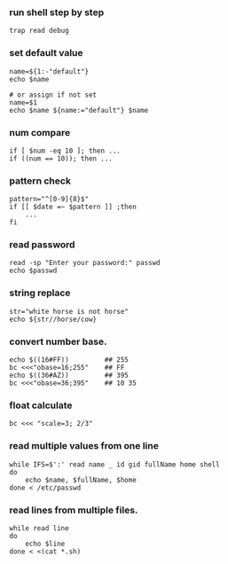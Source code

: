 ### run shell step by step
    trap read debug

### set default value
    name=${1:-"default"}
    echo $name

    # or assign if not set
    name=$1
    echo $name ${name:="default"} $name

### num compare
    if [ $num -eq 10 ]; then ...
    if ((num == 10)); then ...
    
### pattern check
    pattern="^[0-9]{8}$"
    if [[ $date =~ $pattern ]] ;then
        ...
    fi

### read password
    read -sp "Enter your password:" passwd
    echo $passwd

### string replace
    str="white horse is not horse"
    echo ${str//horse/cow}

### convert number base.
    echo $((16#FF))         ## 255
    bc <<<"obase=16;255"    ## FF
    echo $((36#AZ))         ## 395
    bc <<<"obase=36;395"    ## 10 35

### float calculate
    bc <<< "scale=3; 2/3"

### read multiple values from one line
    while IFS=$':' read name _ id gid fullName home shell
    do
        echo $name, $fullName, $home
    done < /etc/passwd

### read lines from multiple files.
    while read line
    do
        echo $line
    done < <(cat *.sh)

